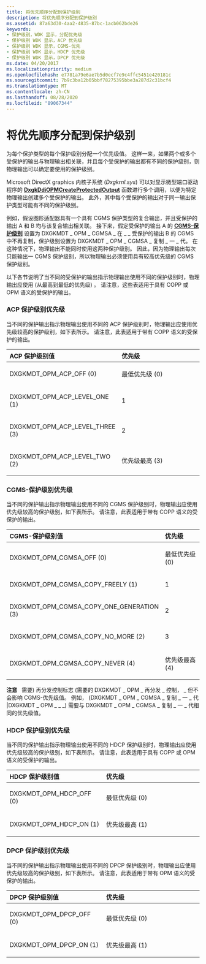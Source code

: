 ```yaml
---
title: 将优先顺序分配到保护级别
description: 将优先顺序分配到保护级别
ms.assetid: 87a63d30-4aa2-4835-87bc-1acb062bde26
keywords:
- 保护级别，WDK 显示，分配优先级
- 保护级别 WDK 显示，ACP 优先级
- 保护级别 WDK 显示，CGMS-优先
- 保护级别 WDK 显示，HDCP 优先级
- 保护级别 WDK 显示，DPCP 优先级
ms.date: 04/20/2017
ms.localizationpriority: medium
ms.openlocfilehash: e7781a79e6ae7b5d0ecf7e9c4ffc5451e420181c
ms.sourcegitcommit: 7b9c3ba12b05bbf78275395bbe3a287d2c31bcf4
ms.translationtype: MT
ms.contentlocale: zh-CN
ms.lasthandoff: 08/28/2020
ms.locfileid: "89067344"
---
```

# <a name="assigning-precedence-to-protection-levels"></a>将优先顺序分配到保护级别


为每个保护类型的每个保护级别分配一个优先级值。 这样一来，如果两个或多个受保护的输出与物理输出相关联，并且每个受保护的输出都有不同的保护级别，则物理输出可以确定要使用的保护级别。

Microsoft DirectX graphics 内核子系统 (*Dxgkrnl.sys*) 可以对显示微型端口驱动程序的 [**DxgkDdiOPMCreateProtectedOutput**](/windows-hardware/drivers/ddi/dispmprt/nc-dispmprt-dxgkddi_opm_create_protected_output) 函数进行多个调用，以便为特定物理输出创建多个受保护的输出。 此外，其中每个受保护的输出对于同一输出保护类型可能有不同的保护级别。

例如，假设图形适配器具有一个具有 CGMS 保护类型的复合输出，并且受保护的输出 A 和 B 均与该复合输出相关联。 接下来，假定受保护的输出 A 的 [**CGMS-保护级别**](/windows-hardware/drivers/ddi/d3dkmdt/ne-d3dkmdt-_dxgkmdt_opm_cgmsa) 设置为 DXGKMDT \_ OPM \_ CGMSA \_ 在 \_ \_ 受保护的输出 B 的 CGMS 中不再复制，保护级别设置为 DXGKMDT \_ OPM \_ CGMSA \_ 复制 \_ 一 \_ 代。 在这种情况下，物理输出不能同时使用这两种保护级别。 因此，因为物理输出每次只能输出一 CGMS 保护级别，所以物理输出必须使用具有较高优先级的 CGMS 保护级别。

以下各节说明了当不同的受保护的输出指示物理输出使用不同的保护级别时，物理输出应使用 (从最高到最低的优先级) 。 请注意，这些表适用于具有 COPP 或 OPM 语义的受保护的输出。

### <a name="span-idacp_protection_level_precedencespanspan-idacp_protection_level_precedencespanacp-protection-level-precedence"></a><span id="acp_protection_level_precedence"></span><span id="ACP_PROTECTION_LEVEL_PRECEDENCE"></span>ACP 保护级别优先级

当不同的保护输出指示物理输出使用不同的 ACP 保护级别时，物理输出应使用优先级较高的保护级别，如下表所示。 请注意，此表适用于带有 COPP 语义的受保护的输出。

<table>
<colgroup>
<col width="50%" />
<col width="50%" />
</colgroup>
<thead>
<tr class="header">
<th align="left">ACP 保护级别值</th>
<th align="left">优先级</th>
</tr>
</thead>
<tbody>
<tr class="odd">
<td align="left"><p>DXGKMDT_OPM_ACP_OFF (0) </p></td>
<td align="left"><p>最低优先级 (0) </p></td>
</tr>
<tr class="even">
<td align="left"><p>DXGKMDT_OPM_ACP_LEVEL_ONE (1) </p></td>
<td align="left"><p>1</p></td>
</tr>
<tr class="odd">
<td align="left"><p>DXGKMDT_OPM_ACP_LEVEL_THREE (3) </p></td>
<td align="left"><p>2</p></td>
</tr>
<tr class="even">
<td align="left"><p>DXGKMDT_OPM_ACP_LEVEL_TWO (2) </p></td>
<td align="left"><p>优先级最高 (3) </p></td>
</tr>
</tbody>
</table>

 

### <a name="span-idcgms_a_protection_level_precedencespanspan-idcgms_a_protection_level_precedencespancgms-a-protection-level-precedence"></a><span id="cgms_a_protection_level_precedence"></span><span id="CGMS_A_PROTECTION_LEVEL_PRECEDENCE"></span>CGMS-保护级别优先级

当不同的保护输出指示物理输出使用不同的 CGMS 保护级别时，物理输出应使用优先级较高的保护级别，如下表所示。 请注意，此表适用于带有 COPP 语义的受保护的输出。

<table>
<colgroup>
<col width="50%" />
<col width="50%" />
</colgroup>
<thead>
<tr class="header">
<th align="left">CGMS-保护级别值</th>
<th align="left">优先级</th>
</tr>
</thead>
<tbody>
<tr class="odd">
<td align="left"><p>DXGKMDT_OPM_CGMSA_OFF (0) </p></td>
<td align="left"><p>最低优先级 (0) </p></td>
</tr>
<tr class="even">
<td align="left"><p>DXGKMDT_OPM_CGMSA_COPY_FREELY (1) </p></td>
<td align="left"><p>1</p></td>
</tr>
<tr class="odd">
<td align="left"><p>DXGKMDT_OPM_CGMSA_COPY_ONE_GENERATION (3) </p></td>
<td align="left"><p>2</p></td>
</tr>
<tr class="even">
<td align="left"><p>DXGKMDT_OPM_CGMSA_COPY_NO_MORE (2) </p></td>
<td align="left"><p>3</p></td>
</tr>
<tr class="odd">
<td align="left"><p>DXGKMDT_OPM_CGMSA_COPY_NEVER (4) </p></td>
<td align="left"><p>优先级最高 (4) </p></td>
</tr>
</tbody>
</table>

 

**注意**   需要) 再分发控制标志 (需要的 DXGKMDT \_ OPM \_ 再分发 \_ 控制， \_ 但不会影响 CGMS-优先级值。 例如， (DXGKMDT \_ OPM \_ CGMSA \_ 复制 \_ 一 \_ 代 |DXGKMDT \_ OPM \_ \_ \_) 需要与 DXGKMDT \_ OPM \_ CGMSA \_ 复制 \_ 一 \_ 代相同的优先级值。

 

### <a name="span-idhdcp_protection_level_precedencespanspan-idhdcp_protection_level_precedencespanhdcp-protection-level-precedence"></a><span id="hdcp_protection_level_precedence"></span><span id="HDCP_PROTECTION_LEVEL_PRECEDENCE"></span>HDCP 保护级别优先级

当不同的保护输出指示物理输出使用不同的 HDCP 保护级别时，物理输出应使用优先级较高的保护级别，如下表所示。 请注意，此表适用于具有 COPP 或 OPM 语义的受保护的输出。

<table>
<colgroup>
<col width="50%" />
<col width="50%" />
</colgroup>
<thead>
<tr class="header">
<th align="left">HDCP 保护级别值</th>
<th align="left">优先级</th>
</tr>
</thead>
<tbody>
<tr class="odd">
<td align="left"><p>DXGKMDT_OPM_HDCP_OFF (0) </p></td>
<td align="left"><p>最低优先级 (0) </p></td>
</tr>
<tr class="even">
<td align="left"><p>DXGKMDT_OPM_HDCP_ON (1) </p></td>
<td align="left"><p>优先级最高 (1) </p></td>
</tr>
</tbody>
</table>

 

### <a name="span-iddpcp_protection_level_precedencespanspan-iddpcp_protection_level_precedencespandpcp-protection-level-precedence"></a><span id="dpcp_protection_level_precedence"></span><span id="DPCP_PROTECTION_LEVEL_PRECEDENCE"></span>DPCP 保护级别优先级

当不同的保护输出指示物理输出使用不同的 DPCP 保护级别时，物理输出应使用优先级较高的保护级别，如下表所示。 请注意，此表适用于带有 OPM 语义的受保护的输出。

<table>
<colgroup>
<col width="50%" />
<col width="50%" />
</colgroup>
<thead>
<tr class="header">
<th align="left">DPCP 保护级别值</th>
<th align="left">优先级</th>
</tr>
</thead>
<tbody>
<tr class="odd">
<td align="left"><p>DXGKMDT_OPM_DPCP_OFF (0) </p></td>
<td align="left"><p>最低优先级 (0) </p></td>
</tr>
<tr class="even">
<td align="left"><p>DXGKMDT_OPM_DPCP_ON (1) </p></td>
<td align="left"><p>优先级最高 (1) </p></td>
</tr>
</tbody>
</table>

 

 

